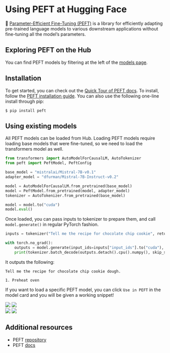# Using PEFT at Hugging Face

🤗 [Parameter-Efficient Fine-Tuning (PEFT)](https://huggingface.co/docs/peft/index) is a library for efficiently adapting pre-trained language models to various downstream applications without fine-tuning all the model’s parameters. 

## Exploring PEFT on the Hub

You can find PEFT models by filtering at the left of the [models page](https://huggingface.co/models?library=peft&sort=trending).


## Installation

To get started, you can check out the [Quick Tour of PEFT docs](https://huggingface.co/docs/peft/main/en/quicktour#quicktour). To install, follow the [PEFT installation guide](https://huggingface.co/docs/peft/install).
You can also use the following one-line install through pip:

```
$ pip install peft
```

## Using existing models

All PEFT models can be loaded from Hub. Loading PEFT models require loading base models that were fine-tuned, so we need to load the transformers model as well.

```py
from transformers import AutoModelForCausalLM, AutoTokenizer
from peft import PeftModel, PeftConfig

base_model = "mistralai/Mistral-7B-v0.1"
adapter_model = "dfurman/Mistral-7B-Instruct-v0.2"

model = AutoModelForCausalLM.from_pretrained(base_model)
model = PeftModel.from_pretrained(model, adapter_model)
tokenizer = AutoTokenizer.from_pretrained(base_model)

model = model.to("cuda")
model.eval()
```

Once loaded, you can pass inputs to tokenizer to prepare them, and call `model.generate()` in regular PyTorch fashion.

```py
inputs = tokenizer("Tell me the recipe for chocolate chip cookie", return_tensors="pt")

with torch.no_grad():
    outputs = model.generate(input_ids=inputs["input_ids"].to("cuda"), max_new_tokens=10)
    print(tokenizer.batch_decode(outputs.detach().cpu().numpy(), skip_special_tokens=True)[0])
```

It outputs the following:

```text
Tell me the recipe for chocolate chip cookie dough.

1. Preheat oven
```

If you want to load a specific PEFT model, you can click `Use in PEFT` in the model card and you will be given a working snippet!

<div class="flex justify-center">
<img class="block dark:hidden" src="https://huggingface.co/datasets/huggingface/documentation-images/resolve/main/hub/peft_repo_light_new.png"/>
<img class="hidden dark:block" src="https://huggingface.co/datasets/huggingface/documentation-images/resolve/main/hub/peft_repo.png"/>
</div>
<div class="flex justify-center">
<img class="block dark:hidden" src="https://huggingface.co/datasets/huggingface/documentation-images/resolve/main/hub/peft_snippet_light.png"/>
<img class="hidden dark:block" src="https://huggingface.co/datasets/huggingface/documentation-images/resolve/main/hub/peft_snippet.png"/>
</div>

## Additional resources

* PEFT [repository](https://github.com/huggingface/peft)
* PEFT [docs](https://huggingface.co/docs/peft/index)
